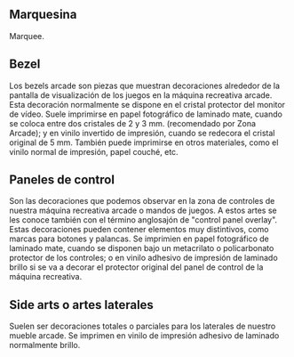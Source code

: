 ## Marquesina

Marquee.

## Bezel

Los bezels arcade son piezas que muestran decoraciones alrededor de la pantalla de visualización de los juegos en la máquina recreativa arcade. Esta decoración normalmente se dispone en el cristal protector del monitor de vídeo. Suele imprimirse en papel fotográfico de laminado mate, cuando se coloca entre dos cristales de 2 y 3 mm. (recomendado por Zona Arcade); y en vinilo invertido de impresión, cuando se redecora el cristal original de 5 mm. También puede imprimirse en otros materiales, como el vinilo normal de impresión, papel couché, etc.

## Paneles de control

Son las decoraciones que podemos observar en la zona de controles de nuestra máquina recreativa arcade o mandos de juegos. A estos artes se les conoce también con el término anglosajón de "control panel overlay". Estas decoraciones pueden contener elementos muy distintivos, como marcas para botones y palancas. Se imprimien en papel fotográfico de laminado mate, cuando se disponen bajo un metacrilato o policarbonato protector de los controles; o en vinilo adhesivo de impresión de laminado brillo si se va a decorar el protector original del panel de control de la máquina recreativa.

## Side arts o artes laterales

Suelen ser decoraciones totales o parciales para los laterales de nuestro mueble arcade. Se imprimen en vinilo de impresión adhesivo de laminado normalmente brillo.
